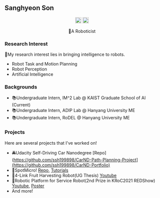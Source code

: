 ## Sanghyeon Son
<div align="center">
  <img src="https://img.shields.io/badge/PyTorch-EE4C2C?style=for-the-badge&logo=pytorch&logoColor=white" style="height:20px">
    <img src="https://img.shields.io/badge/ROS-22314E?style=for-the-badge&logo=ROS&logoColor=white" style="height:20px">
  
  <span>🤖A Roboticist</span>
</div>
  

### Research Interest
🧠My research interest lies in bringing intelligence to robots.
- Robot Task and Motion Planning
- Robot Perception
- Artificial Intelligence

### Backgrounds
- 📚Undergraduate Intern, IM^2 Lab @ KAIST Graduate School of AI (Current)
- 📚Undergraduate Intern, ADIP Lab @ Hanyang University ME
- 📚Undergraduate Intern, RoDEL @ Hanyang University ME

### Projects
Here are several projects that I've worked on!
- 🚔Udacity Self-Driving Car Nanodegree [Repo](https://github.com/ssh199898/CarND-Path-Planning-Project](https://github.com/ssh199898/CarND-Portfolio)
- 🐶SpotMicro! [Repo](https://github.com/Road-Balance/SpotMicroJetson), [Tutorials](https://github.com/Road-Balance/SpotMicroJetson)
- 🍊4-Link Fruit Harvesting Robot(UG Thesis) [Youtube](https://youtu.be/T1GvnUn5EBE)
- 📡Robotic Platform for Service Robot(2nd Prize in KRoC2021 REDShow)  [Youtube](https://www.youtube.com/watch?v=xmUUicy89ss), [Poster](https://drive.google.com/file/d/1XPTuaQ1Dr2OMzdcFCZf31E2WV_jKEzD6/view?usp=share_link)
- And more!
